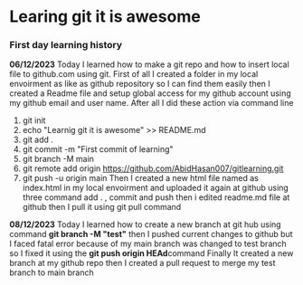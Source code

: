 # Learing git it is awesome

### **First day learning history**

**06/12/2023**
Today I learned how to make a git repo and how to insert local file to github.com using git.
First of all I created a folder in my local envoirment as like as github repository so I can find them easily 
then I created a Readme file and  setup global access for my github account using my github email and user name.
After all I did these action via command line
1. git init
2. echo "Learnig git it is awesome" >> README.md
3. git add .
4. git commit -m "First commit of learning"
5. git branch -M main
6. git remote add origin https://github.com/AbidHasan007/gitlearning.git
7. git push -u origin main
Then I created a new html file named as index.html in my local envoirment and uploaded it again at github using three command add . , commit and push
then i edited readme.md file at github then I pull it using git pull command

**08/12/2023**
Today I learned how to create a new branch at git hub using command
**git branch -M "test"** then I pushed current changes to github but I faced fatal error because of my main branch was changed to test branch so I fixed it using the **git push origin HEAd**command Finally It created a new branch at my github repo then I created a pull request to merge my test branch to main branch